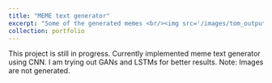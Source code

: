 ```yaml
---
title: "MEME text generator"
excerpt: "Some of the generated memes <br/><img src='/images/tom_output.png'> <br/><img src='/images/sponge_bob.png'> <br/><img src='/images/pikachu_output.png'>"
collection: portfolio
---
```


This project is still in progress. Currently implemented meme text generator using CNN. I am trying out GANs and LSTMs for better results.
Note: Images are not generated.
